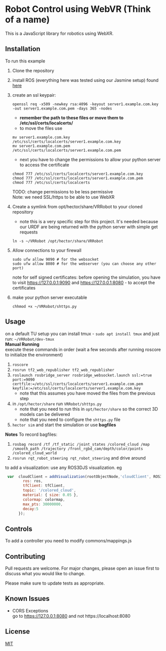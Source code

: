 # Robot Control using WebVR (Think of a name)
This is a JavaScript library for robotics using WebXR.

## Installation

To run this example
1. Clone the repository
1. install ROS (everything here was tested using our Jasmine setup) found [here](https://redmine.sim.informatik.tu-darmstadt.de/projects/hector/wiki/Hector_standard_software_install)
1. create an ssl keypair:

    ```
    openssl req -x509 -newkey rsa:4096 -keyout server1.example.com.key -out server1.example.com.pem -days 365 -nodes
    ```
    + **remember the path to these files or move them to /etc/ssl/certs/localcerts/**
    + to move the files use
    ```console
    mv server1.example.com.key /etc/ssl/certs/localcerts/server1.example.com.key
    mv server1.example.com.pem /etc/ssl/certs/localcerts/server1.example.com.pem
    ```
    + next you have to change the permissions to allow your python server to access the certificate

    ```shell
    chmod 777 /etc/ssl/certs/localcerts/server1.example.com.key
    chmod 777 /etc/ssl/certs/localcerts/server1.example.com.pem
    chmod 777 /etc/ssl/certs/localcerts
    ```
    TODO: change permissions to be less permissive  
    Note: we need SSL/https to be able to use WebXR

1. Create a symlink from opt/hector/share/VRRobot to your cloned repository 
    + note this is a very specific step for this project. It's needed because our URDF are being returned with the python server with simple get requests
    ```
    ln -s ~/VRRobot /opt/hector/share/VRRobot
    ```
1. Allow connections to your firewall
    ```shell
    sudo ufw allow 9090 # for the websocket
    sudo ufw allow 8080 # for the webserver (you can choose any other port)
    ```
   note for self signed certificates:
   before opening the simulation, you have to visit https://127.0.0.1:9090 and https://127.0.0.1:8080 - to accept the certificates

1. make your python server executable
    ```shell
    chhmod +x ~/VRRobot/shttps.py
    ```



## Usage
on a default TU setup you can install tmux -  `sudo apt install tmux` and just run:  `~/VRRobot/dev-tmux`   
**Manual Running**  
execute these commands in order (wait a few seconds after running roscore to initialize the environment)
1. `roscore`
2. `rosrun tf2_web_republisher tf2_web_republisher`
3. `roslaunch rosbridge_server rosbridge_websocket.launch ssl:=true port:=9090 certfile:=/etc/ssl/certs/localcerts/server1.example.com.pem keyfile:=/etc/ssl/certs/localcerts/server1.example.com.key`
   * note that this assumes you have moved the files from the previous step
1. in `/opt/hector/share` run `VRRobot/shttps.py` 
   * note that you need to run this in `opt/hector/share` so the correct 3D models can be delivered
   * note that you need to configure the `shttps.py` file
1. `hector sim` and start the simulation or use **bagfiles**




**Notes** 
To record bagfiles:
1. `rosbag record /tf /tf_static /joint_states /colored_cloud /map /smooth_path /trajectory /front_rgbd_cam/depth/color/points /colored_cloud_world`
2. `rosrun rqt_robot_steering rqt_robot_steering` and drive around



to add a visualization: use any ROS3DJS visualization.
eg
```javascript
 var  cloudClient = addVisualization(rootObjectNode,'cloudClient', ROS3D.PointCloud2,{
        ros: ros,
        tfClient: tfClient,
        topic: '/colored_cloud',
        material: { size: 0.05 },
        colormap: colormap,
        max_pts: 30000000,
        decay:5
      });
```

## Controls
To add a controller you need to modify commons/mappings.js
## Contributing
Pull requests are welcome. For major changes, please open an issue first to discuss what you would like to change.

Please make sure to update tests as appropriate.

## Known Issues
* CORS Exceptions  
    go to https://127.0.0.1:8080 and not https://localhost:8080 
## License
[MIT](https://choosealicense.com/licenses/mit/)

